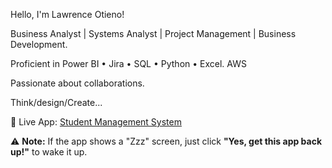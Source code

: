 Hello, I'm Lawrence Otieno!

Business Analyst | Systems Analyst | Project Management | Business Development.

Proficient in Power BI • Jira • SQL • Python • Excel. AWS

Passionate about collaborations. 

Think/design/Create...

🚀 Live App: [Student Management System](https://student-managing-system.streamlit.app/)

⚠️ **Note:** If the app shows a "Zzz" screen, just click **"Yes, get this app back up!"** to wake it up.
